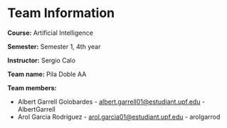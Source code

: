 # Team Information

**Course:** Artificial Intelligence

**Semester:** Semester 1, 4th year

**Instructor:** Sergio Calo

**Team name:** Pila Doble AA

**Team members:**

* Albert Garrell Golobardes - albert.garrell01@estudiant.upf.edu - AlbertGarrell
* Arol Garcia Rodríguez - arol.garcia01@estudiant.upf.edu - arolgarrod
